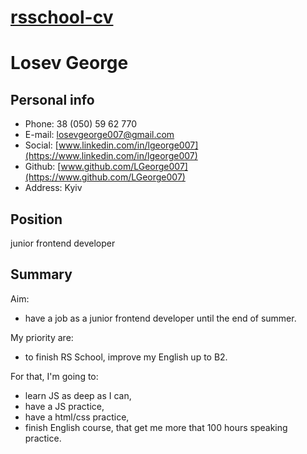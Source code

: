# [rsschool-cv](https://lgeorge007.github.io/rsschool-cv/)
# Losev George
## Personal info
* Phone:   38 (050) 59 62 770
* E-mail: [losevgeorge007@gmail.com](mailto:losevgeorge007@gmail.com)
* Social: [www.linkedin.com/in/lgeorge007](https://www.linkedin.com/in/lgeorge007)
* Github: [www.github.com/LGeorge007](https://www.github.com/LGeorge007)
* Address: Kyiv

## Position
junior frontend developer

## Summary
Aim: 
* have a job as a junior frontend developer until the end of summer.

My priority are: 
* to finish RS School, improve my English up to B2.

For that, I'm going to:
* learn JS as deep as I can, 
* have a JS practice,
* have a html/css practice,
* finish English course, that get me more that 100 hours speaking practice.